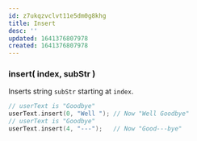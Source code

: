 ```yaml
---
id: z7ukqzvclvt11e5dm0g8khg
title: Insert
desc: ''
updated: 1641376807978
created: 1641376807978
---
```



### insert( index, subStr )

Inserts string `subStr` starting at `index`.

```cpp
// userText is "Goodbye"
userText.insert(0, "Well "); // Now "Well Goodbye" 
// userText is "Goodbye"
userText.insert(4, "---");   // Now "Good---bye"
```

